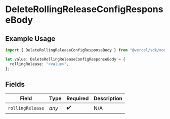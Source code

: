 # DeleteRollingReleaseConfigResponseBody

## Example Usage

```typescript
import { DeleteRollingReleaseConfigResponseBody } from "@vercel/sdk/models/deleterollingreleaseconfigop.js";

let value: DeleteRollingReleaseConfigResponseBody = {
  rollingRelease: "<value>",
};
```

## Fields

| Field              | Type               | Required           | Description        |
| ------------------ | ------------------ | ------------------ | ------------------ |
| `rollingRelease`   | *any*              | :heavy_check_mark: | N/A                |